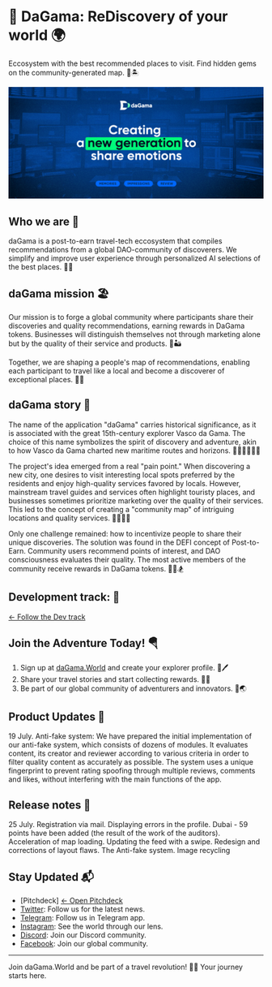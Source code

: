 # 🦋 DaGama: ReDiscovery of your world 🌍

Eccosystem with the best recommended places to visit. Find hidden gems on the community-generated map. 🌊🏝

![daGama.World Adventure](https://github.com/daGama/.github/raw/main/images/banner.jpg)

## Who we are 🗼

daGama is a post-to-earn travel-tech eccosystem that compiles recommendations from a global DAO-community of discoverers. We simplify and improve user experience through personalized AI selections of the best places. 🎡🏰

## daGama mission 🏖

Our mission is to forge a global community where participants share their discoveries and quality recommendations, earning rewards in DaGama tokens. Businesses will distinguish themselves not through marketing alone but by the quality of their service and products. 🌋🏜

Together, we are shaping a people's map of recommendations, enabling each participant to travel like a local and become a discoverer of exceptional places. 🗽🎎

## daGama story 🥀

The name of the application "daGama" carries historical significance, as it is associated with the great 15th-century explorer Vasco da Gama. The choice of this name symbolizes the spirit of discovery and adventure, akin to how Vasco da Gama charted new maritime routes and horizons. 🧗🏻‍♂️🚣🏻‍♀️

The project's idea emerged from a real "pain point." When discovering a new city, one desires to visit interesting local spots preferred by the residents and enjoy high-quality services favored by locals. However, mainstream travel guides and services often highlight touristy places, and businesses sometimes prioritize marketing over the quality of their services. This led to the concept of creating a "community map" of intriguing locations and quality services. 🏄‍♂️🏄‍♀️

Only one challenge remained: how to incentivize people to share their unique discoveries. The solution was found in the DEFI concept of Post-to-Earn. Community users recommend points of interest, and DAO consciousness evaluates their quality. The most active members of the community receive rewards in DaGama tokens. 🧘‍♀️🏂

## Development track: 🍾
[← Follow the Dev track](https://github.com/daGama/.github/blob/main/dev_track.md)

## Join the Adventure Today! 🪂

1. Sign up at [daGama.World](https://dagama.world) and create your explorer profile. 🐚🖊️
2. Share your travel stories and start collecting rewards. 📖💎
3. Be part of our global community of adventurers and innovators. 🤝🌏

## Product Updates 🚀

19 July. Anti-fake system: We have prepared the initial implementation of our anti-fake system, which consists of dozens of modules. It evaluates content, its creator and reviewer according to various criteria in order to filter quality content as accurately as possible. The system uses a unique fingerprint to prevent rating spoofing through multiple reviews, comments and likes, without interfering with the main functions of the app.

## Release notes 📖

25 July. Registration via mail. Displaying errors in the profile. Dubai - 59 points have been added (the result of the work of the auditors). Acceleration of map loading. Updating the feed with a swipe. Redesign and corrections of layout flaws. The Anti-fake system. Image recycling

## Stay Updated 📬

- [Pitchdeck] [← Open Pitchdeck](dev_track.md)
- [Twitter](https://twitter.com/dagama_world): Follow us for the latest news. 
- [Telegram](https://t.me/da_ga_ma): Follow us in Telegram app. 
- [Instagram](https://instagram.com/dagamaWorld): See the world through our lens. 
- [Discord](https://discord.gg/dagama): Join our Discord community. 
- [Facebook](https://facebook.com/dagama.World): Join our global community. 

---

Join daGama.World and be part of a travel revolution! 🚀✨ Your journey starts here.
